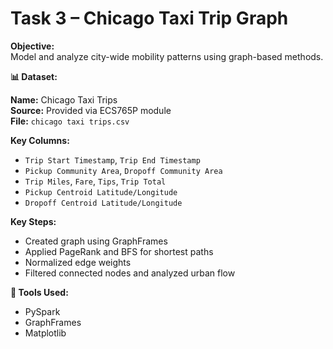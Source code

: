 # Task 3 – Chicago Taxi Trip Graph

**Objective:**  
Model and analyze city-wide mobility patterns using graph-based methods.

**📊 Dataset:**

**Name:** Chicago Taxi Trips  
**Source:** Provided via ECS765P module  
**File:** `chicago taxi trips.csv`

**Key Columns:**
- `Trip Start Timestamp`, `Trip End Timestamp`
- `Pickup Community Area`, `Dropoff Community Area`
- `Trip Miles`, `Fare`, `Tips`, `Trip Total`
- `Pickup Centroid Latitude/Longitude`
- `Dropoff Centroid Latitude/Longitude`

**Key Steps:**

- Created graph using GraphFrames
- Applied PageRank and BFS for shortest paths
- Normalized edge weights
- Filtered connected nodes and analyzed urban flow

**🧰 Tools Used:**

- PySpark
- GraphFrames
- Matplotlib


